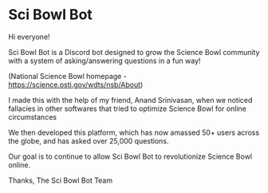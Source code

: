 # Sci Bowl Bot

Hi everyone!

Sci Bowl Bot is a Discord bot designed to grow the Science Bowl community with a system of asking/answering questions in a fun way!

(National Science Bowl homepage - https://science.osti.gov/wdts/nsb/About)

I made this with the help of my friend, Anand Srinivasan, when we noticed fallacies in other softwares that tried to optimize Science Bowl for online circumstances

We then developed this platform, which has now amassed 50+ users across the globe, and has asked over 25,000 questions.

Our goal is to continue to allow Sci Bowl Bot to revolutionize Science Bowl online.


Thanks,
The Sci Bowl Bot Team
